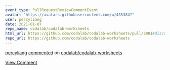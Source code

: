 ```yaml
---
event_type: PullRequestReviewCommentEvent
avatar: "https://avatars.githubusercontent.com/u/435384?"
user: percyliang
date: 2021-01-07
repo_name: codalab/codalab-worksheets
html_url: https://github.com/codalab/codalab-worksheets/pull/3081#discussion_r553103638
repo_url: https://github.com/codalab/codalab-worksheets
---
```


<a href='https://github.com/percyliang' target='_blank'>percyliang</a> <a href='https://github.com/codalab/codalab-worksheets/pull/3081#discussion_r553103638' target='_blank'>commented</a> on <a href='https://github.com/codalab/codalab-worksheets' target='_blank'>codalab/codalab-worksheets</a>

<a href='https://github.com/codalab/codalab-worksheets/pull/3081#discussion_r553103638' target='_blank'>View Comment</a>